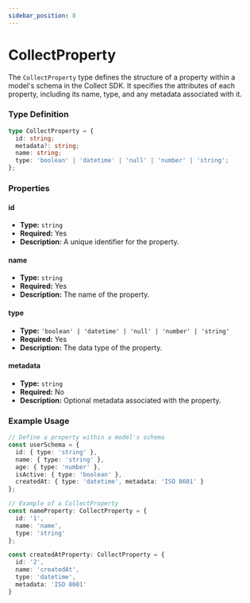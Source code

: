 ```yaml
---
sidebar_position: 8
---
```


# CollectProperty

The `CollectProperty` type defines the structure of a property within a model's schema in the Collect SDK. It specifies the attributes of each property, including its name, type, and any metadata associated with it.

### Type Definition
```typescript
type CollectProperty = {
  id: string;
  metadata?: string;
  name: string;
  type: 'boolean' | 'datetime' | 'null' | 'number' | 'string';
};
```

### Properties

#### id

- **Type:** `string`
- **Required:** Yes
- **Description:** A unique identifier for the property.

#### name

- **Type:** `string`
- **Required:** Yes
- **Description:** The name of the property.

#### type

- **Type:** `'boolean' | 'datetime' | 'null' | 'number' | 'string'`
- **Required:** Yes
- **Description:** The data type of the property.

#### metadata

- **Type:** `string`
- **Required:** No
- **Description:** Optional metadata associated with the property.

### Example Usage
```typescript
// Define a property within a model's schema
const userSchema = {
  id: { type: 'string' },
  name: { type: 'string' },
  age: { type: 'number' },
  isActive: { type: 'boolean' },
  createdAt: { type: 'datetime', metadata: 'ISO 8601' }
};

// Example of a CollectProperty
const nameProperty: CollectProperty = {
  id: '1',
  name: 'name',
  type: 'string'
};

const createdAtProperty: CollectProperty = {
  id: '2',
  name: 'createdAt',
  type: 'datetime',
  metadata: 'ISO 8601'
}
```